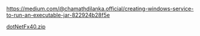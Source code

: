 https://medium.com/@chamathdilanka.official/creating-windows-service-to-run-an-executable-jar-822924b28f5e

[dotNetFx40.zip](https://drive.internxt.com/sh/file/c079a088-360c-4ebb-8fc9-db5bcf347353/cc4232da388dfb87887cd57ede3d6e82e5681abd910f09863b0d5f9450284f74)

